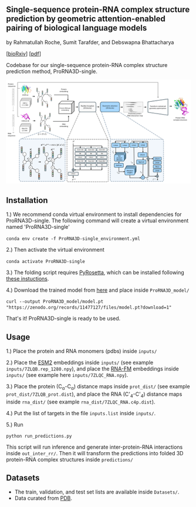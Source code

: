 ## Single-sequence protein-RNA complex structure prediction by geometric attention-enabled pairing of biological language models

by Rahmatullah Roche, Sumit Tarafder, and Debswapna Bhattacharya

[[bioRxiv](https://www.biorxiv.org/content/10.1101/2024.07.27.605468v1)] [[pdf](https://www.biorxiv.org/content/10.1101/2024.07.27.605468v1.full.pdf)]


Codebase for our single-sequence protein-RNA complex structure prediction method, ProRNA3D-single.

![Workflow](./workflow.png)

## Installation

1.) We recommend conda virtual environment to install dependencies for ProRNA3D-single. The following command will create a virtual environment named 'ProRNA3D-single'

`conda env create -f ProRNA3D-single_environment.yml`

2.) Then activate the virtual environment 

`conda activate ProRNA3D-single`

3.) The folding script requires [PyRosetta](https://www.pyrosetta.org/), which can be installed following [these instuctions](https://www.pyrosetta.org/downloads#h.iwt5ktel05jc).

4.) Download the trained model from [here](https://zenodo.org/records/11477127) and place inside `ProRNA3D_model/`

```
curl --output ProRNA3D_model/model.pt "https://zenodo.org/records/11477127/files/model.pt?download=1"
```

That's it! ProRNA3D-single is ready to be used.

## Usage

1.) Place the protein and RNA monomers (pdbs) inside `inputs/` 

2.) Place the [ESM2](https://github.com/facebookresearch/esm) embeddings inside `inputs/` (see example `inputs/7ZLQB.rep_1280.npy`), and place the [RNA-FM](https://github.com/ml4bio/RNA-FM) embeddings inside `inputs/` (see example here `inputs/7ZLQC_RNA.npy`).

3.) Place the protein (C<sub>α</sub>-C<sub>α</sub>) distance maps inside `prot_dist/` (see example `prot_dist/7ZLQB_prot.dist`), and place the RNA (C'<sub>4</sub>-C'<sub>4</sub>) distance maps inside `rna_dist/` (see example `rna_dist/7ZLQC_RNA.c4p.dist`).

4.) Put the list of targets in the file `inputs.list` inside `inputs/`.

5.) Run

```
python run_predictions.py
```

This script will run inference and generate inter-protein-RNA interactions inside `out_inter_rr/`. Then it will transform the predictions into folded 3D protein-RNA complex structures inside `predictions/`

## Datasets
- The train, validation, and test set lists are available inside `Datasets/`.
- Data curated from [PDB](https://www.rcsb.org).
